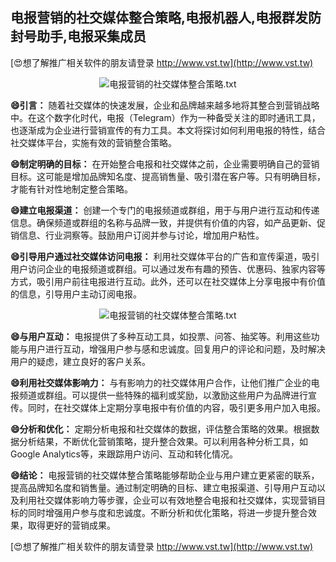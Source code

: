 ## **电报营销的社交媒体整合策略,电报机器人,电报群发防封号助手,电报采集成员**

[😍想了解推广相关软件的朋友请登录 http://www.vst.tw](http://www.vst.tw)

 <center><img src="https://vst.tw/MP4/tuiguang/png/8.png" alt="电报营销的社交媒体整合策略.txt"></center>

**😄引言：**
随着社交媒体的快速发展，企业和品牌越来越多地将其整合到营销战略中。在这个数字化时代，电报（Telegram）作为一种备受关注的即时通讯工具，也逐渐成为企业进行营销宣传的有力工具。本文将探讨如何利用电报的特性，结合社交媒体平台，实施有效的营销整合策略。

**😄制定明确的目标：**
在开始整合电报和社交媒体之前，企业需要明确自己的营销目标。这可能是增加品牌知名度、提高销售量、吸引潜在客户等。只有明确目标，才能有针对性地制定整合策略。

**😄建立电报渠道：**
创建一个专门的电报频道或群组，用于与用户进行互动和传递信息。确保频道或群组的名称与品牌一致，并提供有价值的内容，如产品更新、促销信息、行业洞察等。鼓励用户订阅并参与讨论，增加用户粘性。

**😄引导用户通过社交媒体访问电报：**
利用社交媒体平台的广告和宣传渠道，吸引用户访问企业的电报频道或群组。可以通过发布有趣的预告、优惠码、独家内容等方式，吸引用户前往电报进行互动。此外，还可以在社交媒体上分享电报中有价值的信息，引导用户主动订阅电报。

 <center><img src="https://vst.tw/MP4/tuiguang/png/2.png" alt="电报营销的社交媒体整合策略.txt"></center>

**😄与用户互动：**
电报提供了多种互动工具，如投票、问答、抽奖等。利用这些功能与用户进行互动，增强用户参与感和忠诚度。回复用户的评论和问题，及时解决用户的疑虑，建立良好的客户关系。

**😄利用社交媒体影响力：**
与有影响力的社交媒体用户合作，让他们推广企业的电报频道或群组。可以提供一些特殊的福利或奖励，以激励这些用户为品牌进行宣传。同时，在社交媒体上定期分享电报中有价值的内容，吸引更多用户加入电报。

**😄分析和优化：**
定期分析电报和社交媒体的数据，评估整合策略的效果。根据数据分析结果，不断优化营销策略，提升整合效果。可以利用各种分析工具，如Google Analytics等，来跟踪用户访问、互动和转化情况。

**😄结论：**
电报营销的社交媒体整合策略能够帮助企业与用户建立更紧密的联系，提高品牌知名度和销售量。通过制定明确的目标、建立电报渠道、引导用户互动以及利用社交媒体影响力等步骤，企业可以有效地整合电报和社交媒体，实现营销目标的同时增强用户参与度和忠诚度。不断分析和优化策略，将进一步提升整合效果，取得更好的营销成果。

[😍想了解推广相关软件的朋友请登录 http://www.vst.tw](http://www.vst.tw)



